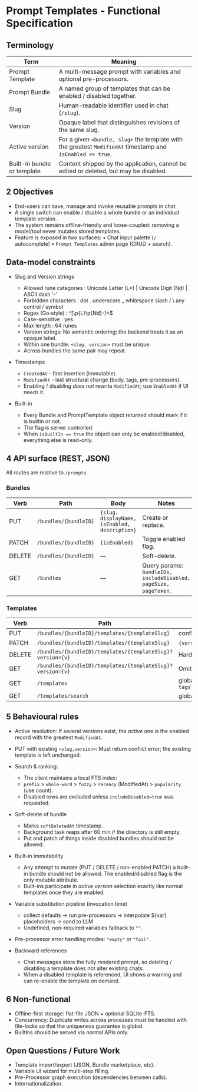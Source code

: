 # Prompt Templates - Functional Specification

## Terminology

| Term                        | Meaning                                                                                                     |
| --------------------------- | ----------------------------------------------------------------------------------------------------------- |
| Prompt Template             | A multi-message prompt with variables and optional pre-processors.                                          |
| Prompt Bundle               | A named group of templates that can be enabled / disabled together.                                         |
| Slug                        | Human-readable identifier used in chat (`/slug`).                                                           |
| Version                     | Opaque label that distinguishes revisions of the same slug.                                                 |
| Active version              | For a given `<bundle, slug>` the template with the greatest `ModifiedAt` timestamp and `isEnabled == true`. |
| Built-in bundle or template | Content shipped by the application, cannot be edited or deleted, but may be disabled.                       |

## 2 Objectives

- End-users can save, manage and invoke reusable prompts in chat.
- A single switch can enable / disable a whole bundle or an individual template version.
- The system remains offline-friendly and loose-coupled: removing a model/tool never mutates stored templates.
- Feature is exposed in two surfaces:
  • Chat input palette (`/` autocomplete)
  • `Prompt Templates` admin page (CRUD + search).

## Data-model constraints

- Slug and Version strings

  - Allowed rune categories : Unicode Letter (L\*) | Unicode Digit (Nd) | ASCII dash ‘-’
  - Forbidden characters : dot . underscore \_ whitespace slash / \ any control / symbol
  - Regex (Go‐style) : ^[\p{L}\p{Nd}-]+$
  - Case-sensitive : yes
  - Max length : 64 runes
  - Version strings: No semantic ordering; the backend treats it as an opaque label.
  - Within one bundle: `<slug, version>` must be unique.
  - Across bundles the same pair may repeat.

- Timestamps

  - `CreatedAt` - first insertion (immutable).
  - `ModifiedAt` - last structural change (body, tags, pre-processors).
  - Enabling / disabling _does not_ rewrite `ModifiedAt`; use `EnabledAt` if UI needs it.

- Built-in

  - Every Bundle and PromptTemplate object returned should mark if it is builtin or not.
  - The flag is server controlled.
  - When `isBuiltIn == true` the object can only be enabled/disabled, everything else is read-only.

## 4 API surface (REST, JSON)

All routes are relative to `/prompts`.

### Bundles

| Verb   | Path                  | Body                                          | Notes                                                            |
| ------ | --------------------- | --------------------------------------------- | ---------------------------------------------------------------- |
| PUT    | `/bundles/{bundleID}` | `{slug, displayName, isEnabled, description}` | Create or replace.                                               |
| PATCH  | `/bundles/{bundleID}` | `{isEnabled}`                                 | Toggle enabled flag.                                             |
| DELETE | `/bundles/{bundleID}` | —                                             | Soft-delete.                                                     |
| GET    | `/bundles`            | —                                             | Query params: `bundleIDs, includeDisabled, pageSize, pageToken`. |

### Templates

| Verb   | Path                                                       | Notes                                                                        |
| ------ | ---------------------------------------------------------- | ---------------------------------------------------------------------------- |
| PUT    | `/bundles/{bundleID}/templates/{templateSlug}`             | conflict error if same `<slug,version>` exists.                              |
| PATCH  | `/bundles/{bundleID}/templates/{templateSlug}`             | `{version,isEnabled}` Only enable/disable.                                   |
| DELETE | `/bundles/{bundleID}/templates/{templateSlug}?version={v}` | Hard-delete local copy.                                                      |
| GET    | `/bundles/{bundleID}/templates/{templateSlug}?version={v}` | Omit `version` → returns active version.                                     |
| GET    | `/templates`                                               | global list: `tags,bundleIDs,includeDisabled,allVersions,pageSize,pageToken` |
| GET    | `/templates/search`                                        | global search: `q,includeDisabled,pageSize,pageToken`                        |

## 5 Behavioural rules

- Active resolution: If several versions exist, the _active_ one is the enabled record with the greatest `ModifiedAt`.
- PUT with existing `<slug,version>`: Must return conflict error; the existing template is left unchanged.

- Search & ranking:

  - The client maintains a local FTS index:
  - `prefix` > `whole-word` > `fuzzy` > `recency` (ModifiedAt) > `popularity` (use count).
  - Disabled rows are excluded unless `includeDisabled=true` was requested.

- Soft-delete of bundle

  - Marks `softDeletedAt` timestamp.
  - Background task reaps after 60 min if the directory is still empty.
  - Put and patch of things inside disabled bundles should not be allowed.

- Built-in immutability

  - Any attempt to mutate (PUT / DELETE / non-enabled PATCH) a built-in bundle should not be allowed. The enabled/disabled flag is the only mutable attribute.
  - Built-ins participate in _active version_ selection exactly like normal templates once they are enabled.

- Variable substitution pipeline (invocation time)

  - collect defaults -> run pre-processors -> interpolate ${var} placeholders -> send to LLM
  - Undefined, non-required variables fallback to `""`.

- Pre-processor error handling modes: `"empty"` or `"fail"`.

- Backward references
  - Chat messages store the fully rendered prompt, so deleting / disabling a template does not alter existing chats.
  - When a disabled template is referenced, UI shows a warning and can re-enable the template on demand.

## 6 Non-functional

- Offline-first storage: flat-file JSON + optional SQLite-FTS.
- Concurrency: Duplicate writes across processes must be handled with file-locks so that the uniqueness guarantee is global.
- BuiltIns should be served via normal APIs only.

## Open Questions / Future Work

- Template import/export (JSON, Bundle marketplace, etc).
- Variable UI wizard for multi-step filling.
- Pre-Processor graph execution (dependencies between calls).
- Internationalization.
